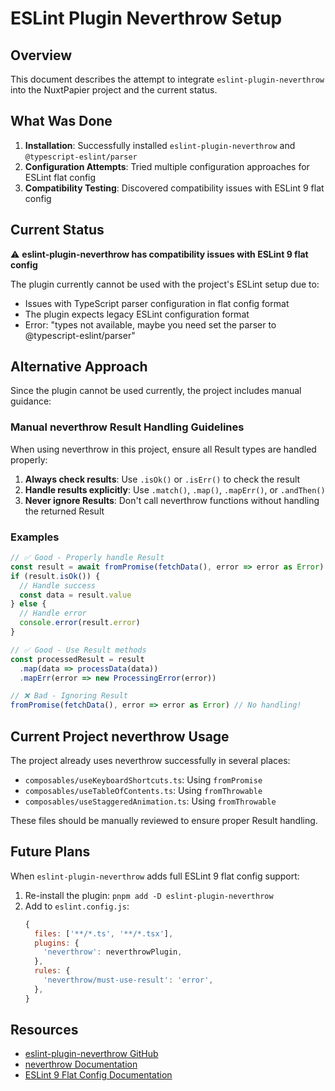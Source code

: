 # ESLint Plugin Neverthrow Setup

## Overview

This document describes the attempt to integrate `eslint-plugin-neverthrow` into the NuxtPapier project and the current status.

## What Was Done

1. **Installation**: Successfully installed `eslint-plugin-neverthrow` and `@typescript-eslint/parser`
2. **Configuration Attempts**: Tried multiple configuration approaches for ESLint flat config
3. **Compatibility Testing**: Discovered compatibility issues with ESLint 9 flat config

## Current Status

⚠️ **eslint-plugin-neverthrow has compatibility issues with ESLint 9 flat config**

The plugin currently cannot be used with the project's ESLint setup due to:
- Issues with TypeScript parser configuration in flat config format
- The plugin expects legacy ESLint configuration format
- Error: "types not available, maybe you need set the parser to @typescript-eslint/parser"

## Alternative Approach

Since the plugin cannot be used currently, the project includes manual guidance:

### Manual neverthrow Result Handling Guidelines

When using neverthrow in this project, ensure all Result types are handled properly:

1. **Always check results**: Use `.isOk()` or `.isErr()` to check the result
2. **Handle results explicitly**: Use `.match()`, `.map()`, `.mapErr()`, or `.andThen()` 
3. **Never ignore Results**: Don't call neverthrow functions without handling the returned Result

### Examples

```typescript
// ✅ Good - Properly handle Result
const result = await fromPromise(fetchData(), error => error as Error)
if (result.isOk()) {
  // Handle success
  const data = result.value
} else {
  // Handle error
  console.error(result.error)
}

// ✅ Good - Use Result methods
const processedResult = result
  .map(data => processData(data))
  .mapErr(error => new ProcessingError(error))

// ❌ Bad - Ignoring Result
fromPromise(fetchData(), error => error as Error) // No handling!
```

## Current Project neverthrow Usage

The project already uses neverthrow successfully in several places:

- `composables/useKeyboardShortcuts.ts`: Using `fromPromise`
- `composables/useTableOfContents.ts`: Using `fromThrowable` 
- `composables/useStaggeredAnimation.ts`: Using `fromThrowable`

These files should be manually reviewed to ensure proper Result handling.

## Future Plans

When `eslint-plugin-neverthrow` adds full ESLint 9 flat config support:

1. Re-install the plugin: `pnpm add -D eslint-plugin-neverthrow`
2. Add to `eslint.config.js`:
   ```javascript
   {
     files: ['**/*.ts', '**/*.tsx'],
     plugins: {
       'neverthrow': neverthrowPlugin,
     },
     rules: {
       'neverthrow/must-use-result': 'error',
     },
   }
   ```

## Resources

- [eslint-plugin-neverthrow GitHub](https://github.com/mdbetancourt/eslint-plugin-neverthrow)
- [neverthrow Documentation](https://github.com/supermacro/neverthrow)
- [ESLint 9 Flat Config Documentation](https://eslint.org/docs/latest/use/configure/configuration-files) 